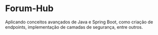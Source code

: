# Forum-Hub
Aplicando conceitos avançados de Java e Spring Boot, como criação de endpoints, implementação de camadas de segurança, entre outros.
